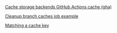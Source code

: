 

[Cache storage backends ](https://docs.docker.com/build/cache/backends/)
[GitHub Actions cache (gha)](https://docs.docker.com/build/cache/backends/gha/)

[Cleanup branch caches job example](https://docs.github.com/en/actions/using-workflows/caching-dependencies-to-speed-up-workflows#force-deleting-cache-entries)

[Matching a cache key](https://docs.github.com/en/actions/using-workflows/caching-dependencies-to-speed-up-workflows#matching-a-cache-key)
